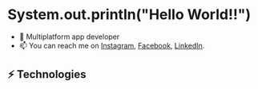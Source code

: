 # System.out.println("Hello World!!")

- 🔭 Multiplatform app developer
- 📫 You can reach me on [Instagram](https://www.instagram.com/crespuig/), [Facebook](https://www.facebook.com/hector.crespopuig), [LinkedIn](https://www.linkedin.com/in/h%C3%A9ctor-crespo-puig-b22141b9/).

## ⚡ Technologies
